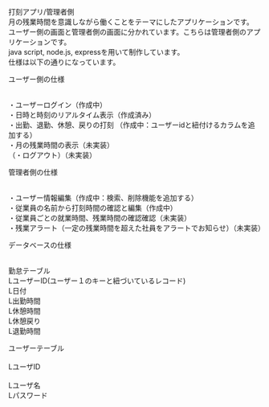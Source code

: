 打刻アプリ/管理者側
<br>月の残業時間を意識しながら働くことをテーマにしたアプリケーションです。
<br>ユーザー側の画面と管理者側の画面に分かれています。こちらは管理者側のアプリケーションです。
<br>java script, node.js, expressを用いて制作しています。
<br>仕様は以下の通りになっています。

ユーザー側の仕様

<br>・ユーザーログイン（作成中）
<br>・日時と時刻のリアルタイム表示（作成済み） 
<br>・出勤、退勤、休憩、戻りの打刻 （作成中：ユーザーidと紐付けるカラムを追加する）
<br>・月の残業時間の表示（未実装）
<br>（・ログアウト）（未実装）

管理者側の仕様

<br>・ユーザー情報編集（作成中：検索、削除機能を追加する）
<br>・従業員の名前から打刻時間の確認と編集（作成中）
<br>・従業員ごとの就業時間、残業時間の確認確認（未実装）
<br>・残業アラート（一定の残業時間を超えた社員をアラートでお知らせ）（未実装）

データベースの仕様

<br>勤怠テーブル
<br>LユーザーID(ユーザー１のキーと紐づいているレコード)
<br>L日付
<br>L出勤時間
<br>L休憩時間
<br>L休憩戻り
<br>L退勤時間

ユーザーテーブル  
<br>LユーザID  
<br>Lユーザ名 
<br>Lパスワード 

